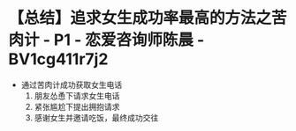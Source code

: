 # 【总结】追求女生成功率最高的方法之苦肉计 - P1 - 恋爱咨询师陈晨 - BV1cg411r7j2

-   通过苦肉计成功获取女生电话
    1.  朋友怂恿下请求女生电话
    2.  紧张尴尬下提出拥抱请求
    3.  感谢女生并邀请吃饭，最终成功交往